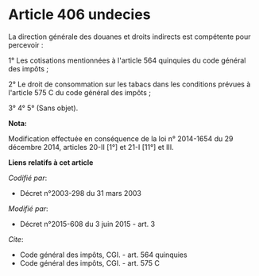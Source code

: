 # Article 406 undecies

La direction générale des douanes et droits indirects est compétente pour percevoir : 

1° Les cotisations mentionnées à l'article 564 quinquies du code général des impôts ; 

2° Le droit de consommation sur les tabacs dans les conditions prévues à l'article 575 C du code général des impôts ; 

3° 4° 5° (Sans objet).

**Nota:**

Modification effectuée en conséquence de la loi n° 2014-1654 du 29 décembre 2014, articles 20-II [1°] et 21-I [11°] et III.

**Liens relatifs à cet article**

_Codifié par_:

  - Décret n°2003-298 du 31 mars 2003

_Modifié par_:

  - Décret n°2015-608 du 3 juin 2015 - art. 3

_Cite_:

  - Code général des impôts, CGI. - art. 564 quinquies
  - Code général des impôts, CGI. - art. 575 C
